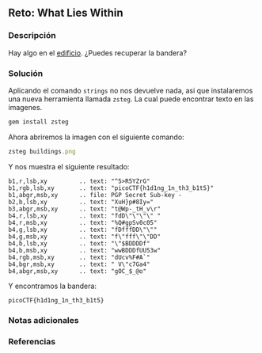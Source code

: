 ## Reto: What Lies Within
### Descripción
Hay algo en el [edificio](https://jupiter.challenges.picoctf.org/static/011955b303f293d60c8116e6a4c5c84f/buildings.png). ¿Puedes recuperar la bandera?
### Solución
Aplicando el comando `strings` no nos devuelve nada, asi que instalaremos una nueva herramienta llamada `zsteg`. La cual puede encontrar texto en las imagenes.

```ruby
gem install zsteg
```

Ahora abriremos la imagen con el siguiente comando:
```ruby
zsteg buildings.png
```

Y nos muestra el siguiente resultado:
```shell
b1,r,lsb,xy         .. text: "^5>R5YZrG"
b1,rgb,lsb,xy       .. text: "picoCTF{h1d1ng_1n_th3_b1t5}"
b1,abgr,msb,xy      .. file: PGP Secret Sub-key -
b2,b,lsb,xy         .. text: "XuH}p#8Iy="
b3,abgr,msb,xy      .. text: "t@Wp-_tH_v\r"
b4,r,lsb,xy         .. text: "fdD\"\"\"\" "
b4,r,msb,xy         .. text: "%Q#gpSv0c05"
b4,g,lsb,xy         .. text: "fDfffDD\"\""
b4,g,msb,xy         .. text: "f\"fff\"\"DD"
b4,b,lsb,xy         .. text: "\"$BDDDDf"
b4,b,msb,xy         .. text: "wwBDDDfUU53w"
b4,rgb,msb,xy       .. text: "dUcv%F#A`"
b4,bgr,msb,xy       .. text: " V\"c7Ga4"
b4,abgr,msb,xy      .. text: "gOC_$_@o"
```

Y encontramos la bandera:
```flag
picoCTF{h1d1ng_1n_th3_b1t5}
```

### Notas adicionales
### Referencias

